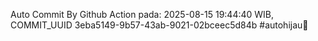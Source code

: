 Auto Commit By Github Action pada: 2025-08-15 19:44:40 WIB, COMMIT_UUID 3eba5149-9b57-43ab-9021-02bceec5d84b #autohijau🗿
